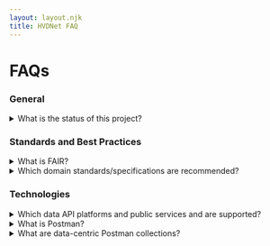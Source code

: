 ```yaml
---
layout: layout.njk
title: HVDNet FAQ
---
```


<h1>FAQs</h1>

<h3 class="mt-4">General</h3>

<details>
<summary>What is the status of this project?</summary>
<div class="card  p-2 rounded-2">
ipsumLorem ipsum dolor sit amet, consectetur adipiscing elit. Integer mollis augue et turpis sagittis sodales. Proin consectetur odio sed erat egestas finibus eu vitae nunc. Fusce quis orci eu ex ornare commodo a a dui. Pellentesque lectus lacus, sollicitudin sed dolor vitae, accumsan pellentesque nulla.
</div>
</details>

<h3 class="mt-4">Standards and Best Practices</h3>

<details>
<summary>What is FAIR?</summary>
<div class="card  p-2 rounded-2">
ipsumLorem ipsum dolor sit amet, consectetur adipiscing elit. Integer mollis augue et turpis sagittis sodales. Proin consectetur odio sed erat egestas finibus eu vitae nunc. Fusce quis orci eu ex ornare commodo a a dui. Pellentesque lectus lacus, sollicitudin sed dolor vitae, accumsan pellentesque nulla.
</div>
</details>


<details>
<summary>Which domain standards/specifications are recommended?</summary>
<div class="card  p-2 rounded-2">

This project is closely aligned on global standards and best practices supported and endorsed by national and international high-value data producers, custodians and user communities.
Our works is guided by the FAIR data principles and of the CODATA Cross-Domain Interoperability Framework

Domain specifications that we are currently working with include:
- The W3C Data Cataloguing (DCAT) standard and related profiles, such as DCAT-AP and DCAT-US
- The DDI-Codebook and DDI-CDI (Cross-Domain Integration) specifications from the DDI Alliance
- MLCommons Croissant
- ODRL
- PROV-O
- schema.org

</div>
</details>



<h3 class="mt-4">Technologies</h3>

<details>
<summary>Which data API platforms and public services and are supported?</summary>

<div class="card  p-2 rounded-2">

The following platforms and public APIs are currently actively being integrated with:
<ul>
<li><a href="https://www.census.gov/data/developers/data-sets.html" target="_blank">U.S. Census Bureau API</a>: providing access to key demographic and economic data for the United States</li>
<li><a href="https://www.socrata.com" target="_blank">Socrata / Data Insights</a>; a cloud based open data platform popular major cities and other agencies in North America</li>
<li><a href="https://www.richdataservices.com" target="_blank">MTNA Rich Data Services</a>: a modern API platform providing concurrent access to data and metadata and equipped with robust web based user interfaces.</li>
</ul>

Our pipeline includes APIs from the <a href="https://datahelpdesk.worldbank.org/knowledgebase/topics/125589-developer-information" target="_blank"> World Bank</a>, and other custodians.


On the data cataloging side, we anticipate integration with:
<ul>
<li><a href="https://dataverse.org/" target="_blank">Dataverse</a></li>
<li><a href="https://ckan.org/" target="_blank">CKAN</a></li>
<li><a href="https://nada.ihsn.org/" target="_blank">IHSN NADA</a></li>
</ul>

<p>
Many other options are available when it comes to providng access to data over APIs, such as <a href="https://www.dreamfactory.com/" target="_blank">Dreamfactory</a>,
 <a href="https://redivis.com/" target="_blank">Redivis</a>, or <a href="https://www.opendatasoft.com/" target="_blank">OpenDataSoft</a>.
 <a href="https://www.graphql.org/" target="_blank">GraphQL</a> further presents promising options, with several open source and commercial solutions available. 
</p>

</div>
</details>

<details>
<summary>What is Postman?</summary>
<div class="card  p-2 rounded-2">
ipsumLorem ipsum dolor sit amet, consectetur adipiscing elit. Integer mollis augue et turpis sagittis sodales. Proin consectetur odio sed erat egestas finibus eu vitae nunc. Fusce quis orci eu ex ornare commodo a a dui. Pellentesque lectus lacus, sollicitudin sed dolor vitae, accumsan pellentesque nulla.
</div>
</details>

<details>
<summary>What are data-centric Postman collections?</summary>
<div class="card  p-2 rounded-2">
<p>
Unlike traditional application developers who care about APIs, data users naturally think in terms of 'datasets'. APIs are secondary or even a foreign concept to them. Their focus is on discovering and accessing ‘data’ to support their work and mission. 
</p>
<p>
A data-centric collection is a resource that represents a well-documented dataset and its underlying APIs. It meets the needs and perspectives of high-value data users or agents by providing a view of APIs that make sense to them. In this case, there is a one-to-one relationship between a collection and a dataset: 1 dataset = 1 collection.
</p>
<p>
Such collection not only provides access to data endpoints, but also ‘metadata’ endpoints, delivering the combined knowledge in machine-friendly standard formats. The embedded documentation talks about the dataset, its structure, content, provenance, how to use it, and other aspects necessary for the effective use of high-value data. 
</p>
<p>
The objective is also to demystify APIs and make them understandable and consumable by potentially less tech-savvy users. It further provides a collaborative space where data users and developers can come together and help each other.
</p>
<p>
Data-centric collections are also an entry point to other Postman features, particularly Flows, which can be used to stitch multiple data sources together or automate analytical pipelines.
</p>

</div>
</details>

